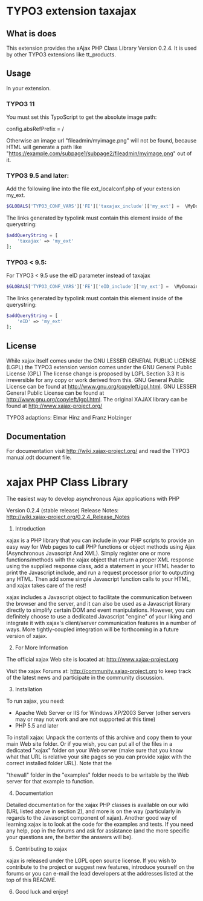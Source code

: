 # TYPO3 extension taxajax

## What is does

This extension provides the xAjax PHP Class Library Version 0.2.4.
It is used by other TYPO3 extensions like tt_products.

## Usage

In your extension.

### TYPO3 11
You must set this TypoScript to get the absolute image path:

   config.absRefPrefix = /
   
Otherwise an image url "fileadmin/myimage.png" will not be found, because HTML will generate 
a path like "https://example.com/subpage1/subpage2/fileadmin/myimage.png" out of it.

### TYPO3 9.5 and later:

Add the following line into the file ext_localconf.php of your extension my_ext.

```php
$GLOBALS['TYPO3_CONF_VARS']['FE']['taxajax_include']['my_ext'] =  \MyDomain\MyExt\Controller\TaxajaxController::class . '::processRequest';
```

The links generated by typolink must contain this element inside of the querystring:

```php
$addQueryString = [
    'taxajax' => 'my_ext'
];
```

### TYPO3 < 9.5:

For TYPO3 < 9.5 use the eID parameter instead of taxajax 

```php
$GLOBALS['TYPO3_CONF_VARS']['FE']['eID_include']['my_ext'] =  \MyDomain\MyExt\Controller\TaxajaxController::class . '::processRequest';
```

The links generated by typolink must contain this element inside of the querystring:

```php
$addQueryString = [
    'eID' => 'my_ext'
];
```


## License
While xajax itself comes under the
GNU LESSER GENERAL PUBLIC LICENSE (LGPL)
the TYPO3 extension version comes under the
GNU General Public License (GPL)
The license change is proposed by LGPL Section 3.3
It is irreversible for any copy or work derived from this.
GNU General Public License can be found at
http://www.gnu.org/copyleft/gpl.html.
GNU LESSER General Public License can be found at
http://www.gnu.org/copyleft/lgpl.html.
The original XAJAX library can be found at
http://www.xajax-project.org/

TYPO3 adaptions:
Elmar Hinz and Franz Holzinger


## Documentation

For documentation visit http://wiki.xajax-project.org/
and read the TYPO3 manual.odt document file.


# xajax PHP Class Library
 The easiest way to develop asynchronous Ajax applications with PHP

 Version 0.2.4 (stable release)
 Release Notes:                                     
 http://wiki.xajax-project.org/0.2.4_Release_Notes

1. Introduction

xajax is a PHP library that you can include in your PHP scripts
to provide an easy way for Web pages to call PHP functions or
object methods using Ajax (Asynchronous Javascript And XML). Simply
register one or more functions/methods with the xajax object that
return a proper XML response using the supplied response class, add
a statement in your HTML header to print the Javascript include,
and run a request processor prior to outputting any HTML. Then add
some simple Javascript function calls to your HTML, and xajax takes
care of the rest!

xajax includes a Javascript object to facilitate the communication
between the browser and the server, and it can also be used as a
Javascript library directly to simplify certain DOM and event
manipulations. However, you can definitely choose to use a
dedicated Javascript "engine" of your liking and integrate it with
xajax's client/server communication features in a number of ways.
More tightly-coupled integration will be forthcoming in a future
version of xajax.

2. For More Information

The official xajax Web site is located at:
http://www.xajax-project.org

Visit the xajax Forums at:
http://community.xajax-project.org
to keep track of the latest news and participate in the community
discussion.

3. Installation

To run xajax, you need:
* Apache Web Server or IIS for Windows XP/2003 Server
   (other servers may or may not work and are not supported at this
   time)
* PHP 5.5 and later

To install xajax:
Unpack the contents of this archive and copy them to your main Web
site folder. Or if you wish, you can put all of the files in a
dedicated "xajax" folder on your Web server (make sure that you
know what that URL is relative your site pages so you can provide
xajax with the correct installed folder URL). Note that the

"thewall" folder in the "examples" folder needs to be writable by
the Web server for that example to function.

4. Documentation

Detailed documentation for the xajax PHP classes is available on
our wiki (URL listed above in section 2), and more is on the way
(particularly in regards to the Javascript component of xajax).
Another good way of learning xajax is to look at the code for the
examples and tests. If you need any help, pop in the forums and
ask for assistance (and the more specific your questions are,
the better the answers will be).

5. Contributing to xajax

xajax is released under the LGPL open source license. If you wish
to contribute to the project or suggest new features, introduce
yourself on the forums or you can e-mail the lead developers at
the addresses listed at the top of this README.

6. Good luck and enjoy!

